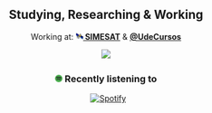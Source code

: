 <div align="center">
  <h2> Studying, Researching & Working </h2>
  <p>Working at: <b><a href="https://aeroespacial.centrosimes.cl/simesat-cansat-v1/"><img height="13" width="13" src="https://raw.githubusercontent.com/CxrlosKenobi/CxrlosKenobi/main/assets/icons/satellite_icon.png"/> SIMESAT</a></b> & <b><a href="https://github.com/CxrlosKenobi/UdeCursos.py">@UdeCursos</a></b></p>
  <img src="https://metrics.lecoq.io/CxrlosKenobi?template=classic&base.repositories=0&base.metadata=0&languages=1&languages.limit=8&languages.colors=github&languages.threshold=0%25&config.timezone=America%2FSantiago"></img>
<h3> <img height="13" width="13" src="https://raw.githubusercontent.com/CxrlosKenobi/CxrlosKenobi/main/assets/icons/spotify-icon.png"/>  Recently listening to </h3>
<tr>
  
&nbsp; [![Spotify](https://cxrloskenobi.vercel.app/api/spotify)](https://open.spotify.com/user/ocpp3ci0zx29f9x2321yjlgrc)
<td>

</div>
